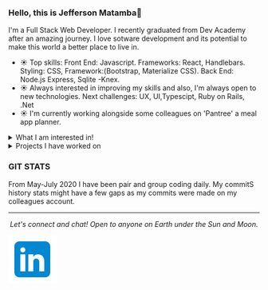 
### Hello, this is Jefferson Matamba👋

I'm a Full Stack Web Developer. I recently graduated from Dev Academy after an amazing journey. I love sotware development and its potential to make this world a better place to live in. 

- ☀️ Top skills: Front End: Javascript. Frameworks: React, Handlebars. Styling: CSS, Framework:(Bootstrap, Materialize CSS). Back End: Node.js Express, Sqlite -Knex. 
- ☀️ Always interested in improving my skills and also, I'm always open to new technologies. Next challenges: UX, UI,Typescipt, Ruby on Rails, .Net
- ☀️ I'm currently working alongside some colleagues on 'Pantree' a meal app planner.


<details>
  <summary>What I am interested in!</summary>
  <br>

  - ✨ I'm always hungry for learning whether it is a new tech, facts about astronomy or history.  

  - ✨ Enjoy reading books about philosophy, physocology and history. 
  
  - ✨ I love capturing people's expression trhough my .50mm lens. 
  
  - ✨ Star Wars, Matrix and Fight Club... Something about them, can't really explain it.  
  
  - ✨ Last but not least, I love music. I'm not sure if it is normal but, hey! I feel like I have a crush on Pink Floyd's music.
  
</details>

<details>
  
  <summary>Projects I have worked on</summary>
  
  <br>
  
  - ⚡<a href="https://github.com/kotare-2020/pong">Pong</a>
  
  - ⚡<a href="https://github.com/kotare-2020/lost-and-found">Lost and Found</a>
  
  - ⚡<a href="https://taskss-manager.herokuapp.com/">Task Manager</a>
 
  - ⚡ <a href="https://github.com/kotare-2020/mind-eater">Mind Eater</a> 
 
  - ⚡ <a href="https://pantree-app.herokuapp.com">Pantree</a>
  
</details>



### GIT STATS

From May-July 2020 I have been pair and group coding daily. My commitS history stats might have a few gaps as my commits were made on my colleagues account.


<hr>
 <p align="center">
   <i>Let's connect and chat! Open to anyone on Earth under the Sun and Moon.</i>
  
 <a  align="center" href="www.linkedin.com/in/jeffersonm-189212179" alt="Linkedin"><img src="https://github.com/JeffersonMat/JeffersonMat/blob/master/linkedin.png"/></a>   
</p>
<!--
**JeffersonMat/JeffersonMat** is a ✨ _special_ ✨ repository because its `README.md` (this file) appears on your GitHub profile.

Here are some ideas to get you started:

- 🔭 I’m currently working on ...
- 🌱 I’m currently learning ...
- 👯 I’m looking to collaborate on ...
- 🤔 I’m looking for help with ...
- 💬 Ask me about ...
- 📫 How to reach me: ...
- 😄 Pronouns: ...
- ⚡ Fun fact: ...
-![My github stats](https://github-readme-stats.vercel.app/api?username=JeffersonMat&show_icons=true)
-<img src="https://github.com/JeffersonMat/JeffersonMat/blob/master/photo.jpeg">
-->
